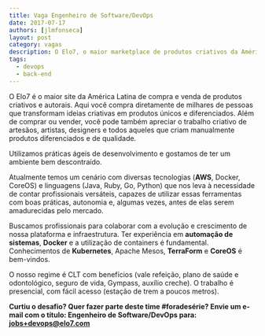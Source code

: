 ```yaml
---
title: Vaga Engenheiro de Software/DevOps
date: 2017-07-17
authors: [jlmfonseca]
layout: post
category: vagas
description: O Elo7, o maior marketplace de produtos criativos da América Latina, está com muitos desafios técnicos para implementar com seus novos projetos. Estamos à procura de engenheiros de Software/DevOps para fazer parte do nosso time.
tags:
  - devops
  - back-end
---
```


O Elo7 é o maior site da América Latina de compra e venda de produtos criativos e autorais. Aqui você compra diretamente de milhares de pessoas que transformam ideias criativas em produtos únicos e diferenciados. Além de comprar ou vender, você pode também apreciar o trabalho criativo de artesãos, artistas, designers e todos aqueles que criam manualmente produtos diferenciados e de qualidade.

Utilizamos práticas ágeis de desenvolvimento e gostamos de ter um ambiente bem descontraído.

Atualmente temos um cenário com diversas tecnologias (**AWS**, Docker, CoreOS) e linguagens (Java, Ruby, Go, Python) que nos leva à necessidade de contar profissionais versáteis, capazes de utilizar essas ferramentas com boas práticas, autonomia e, algumas vezes, antes de elas serem amadurecidas pelo mercado.

Buscamos profissionais para colaborar com a evolução e crescimento de nossa plataforma e infraestrutura. Ter experiência em **automação de sistemas**, **Docker** e a utilização de containers é fundamental. Conhecimentos de **Kubernetes**, Apache Mesos, **TerraForm** e **CoreOS** é bem-vindos.

O nosso regime é CLT com benefícios (vale refeição, plano de saúde e odontológico, seguro de vida, Gympass, auxílio creche). O trabalho é presencial, com fácil acesso (estação de trem a poucos metros).

**Curtiu o desafio? Quer fazer parte deste time #foradesérie? Envie um e-mail com o título: Engenheiro de Software/DevOps para: jobs+devops@elo7.com**

